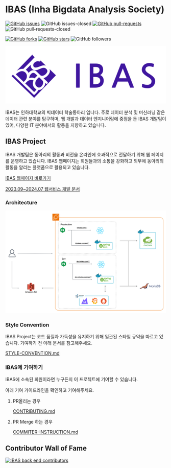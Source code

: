 # IBAS (Inha Bigdata Analysis Society)

[![GitHub issues](https://img.shields.io/github/issues/InhaBas/inhabas.com-front.svg)](https://GitHub.com/InhaBas/inhabas.com-front/issues/)
![GitHub issues-closed](https://img.shields.io/github/issues-closed/InhaBas/inhabas.com-front.svg)
[![GitHub pull-requests](https://img.shields.io/github/issues-pr/InhaBas/inhabas.com-front.svg)](https://GitHub.com/InhaBas/inhabas.com-front/pulls/)
![GitHub pull-requests-closed](https://img.shields.io/github/issues-pr-closed/InhaBas/inhabas.com-front.svg)

[![GitHub forks](https://img.shields.io/github/forks/InhaBas/inhabas.com-front.svg?style=social&label=Fork)](https://GitHub.com/InhaBas/inhabas.com-front/network/)
[![GitHub stars](https://img.shields.io/github/stars/InhaBas/inhabas.com-front?style=social&label=Star)](https://GitHub.com/InhaBas/inhabas.com-front/stargazers/)
![GitHub followers](https://img.shields.io/github/followers/InhaBas?style=social&label=Follow)

![main logo of IBAS](docs/images/logo_purple.png)

IBAS는 인하대학교의 빅데이터 학술동아리 입니다. 주로 데이터 분석 및 머신러닝 같은 데이터 관련 분야를 탐구하며, 웹 개발과 데이터 엔지니어링에 중점을 둔 IBAS 개발팀이 있어, 다양한 IT 분야에서의 활동을 지향하고 있습니다.

## IBAS Project

IBAS 개발팀은 동아리의 활동과 비전을 온라인에 효과적으로 전달하기 위해 웹 페이지를 운영하고 있습니다. IBAS 웹페이지는 회원들과의 소통을 강화하고 외부에 동아리의 활동을 알리는 플랫폼으로 활용되고 있습니다.

[IBAS 웹페이지 바로가기](https://www.inhabas.com/)

[2023.09~2024.07 웹서비스 개발 문서](https://www.notion.so/IBAS-049505480e5f4bebbb01bfc9b1e9c3c0)

### Architecture

![Architecture](docs/images/architecture.png)

### Style Convention

IBAS Project는 코드 품질과 가독성을 유지하기 위해 일관된 스타일 규약을 따르고 있습니다. 기여하기 전 아래 문서를 참고해주세요.

[STYLE-CONVENTION.md](STYLE-CONVENTION.md)

### IBAS에 기여하기

IBAS에 소속된 회원이라면 누구든지 이 프로젝트에 기여할 수 있습니다.

아래 기여 가이드라인을 확인하고 기여해주세요.

1. PR올리는 경우

   [CONTRIBUTING.md](CONTRIBUTING.md)

2. PR Merge 하는 경우

   [COMMITER-INSTRUCTION.md](COMMITER-INSTRUCTION.md)

## Contributor Wall of Fame

[![IBAS back end contributors](https://contrib.rocks/image?repo=InhaBas/inhabas.com-front)](https://github.com/InhaBas/inhabas.com-front/graphs/contributors)
